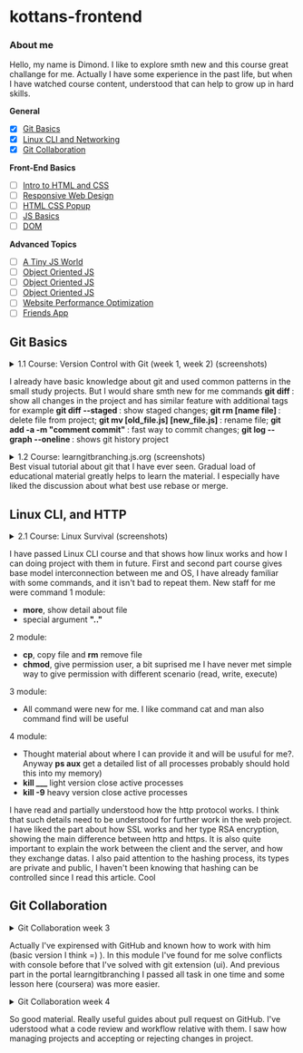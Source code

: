 # kottans-frontend
### About me 
Hello, my name is Dimond. I like to explore smth new and this course great challange for me. Actually I have some experience in the past life, but when I have watched course content, understood that can help to grow up in hard skills.

**General**
- [x] [Git Basics](#git-basics)
- [x] [Linux CLI and Networking](#linux-cli-and-networking)
- [x] [Git Collaboration](#git-collaboration)

**Front-End Basics**
- [ ] [Intro to HTML and CSS](#intro-to-html-and-css)
- [ ] [Responsive Web Design](#responsive-web-design)
- [ ] [HTML CSS Popup](#html-css-popup)
- [ ] [JS Basics](#js-basics)
- [ ] [DOM](#dom)

**Advanced Topics**
- [ ] [A Tiny JS World](#a-tiny-js-world) 
- [ ] [Object Oriented JS](#object-oriented-js)
- [ ] [Object Oriented JS](#object-oriented-js)
- [ ] [Object Oriented JS](#mamory-pair-game)
- [ ] [Website Performance Optimization](#website-perfomanse)
- [ ] [Friends App](#friends-app)

## Git Basics
<details>
<summary>1.1 Course: Version Control with Git (week 1, week 2) (screenshots)</summary>
<img src="git-basics/1/git_basic_week_1_1.png">
<img src="git-basics/1/git_basic_week_1_2.png">
<img src="git-basics/1/git_basic_week_1_3.png">
<img src="git-basics/1/git_basic_week_2_3.png">
</details>

I already have basic knowledge about git and used common patterns in the small study projects. But I would share smth new for me commands <b> git diff </b> : show all changes in the project and has similar feature with additional tags for example <b> git diff --staged </b>: show staged changes; <b> git rm [name file] </b> : delete file from project; <b> git mv [old_file.js] [new_file.js] </b> : rename file; <b> git add -a -m "comment commit" </b> : fast way to commit changes; <b> git log --graph --oneline </b> : shows git history project


<details>
<summary>1.2 Course: learngitbranching.js.org (screenshots)</summary>
<img src="git-basics/2/git_basic_learngitbranching_1.png">
<img src="git-basics/2/git_basic_learngitbranching_2.png">
</details>
Best visual tutorial about git that I have ever seen. Gradual load of educational material greatly helps to learn the material. I especially have liked the discussion about what best use rebase or merge.

## Linux CLI, and HTTP
<details>
<summary>2.1 Course: Linux Survival (screenshots)</summary>
<img src="task_linux_cli/quiz1.png">
<img src="task_linux_cli/quiz2.png">
<img src="task_linux_cli/quiz3.png">
<img src="task_linux_cli/quiz4.png">
</details>

I have passed Linux CLI course and that shows how linux works and how I can doing project with them in future. First and second part course gives base model interconnection between me and OS, I have already familiar with some commands, and it isn't bad to repeat them. 
New staff for me were command
1 module:
<ul>
  <li>
    <b>more</b>, show detail about file
  </li>
  <li>
    special argument <b> ".." </b>
  </li>
</ul>

2 module:
<ul>
  <li>
    <b>cp</b>, copy file and <b>rm</b> remove file
  </li>
  <li>
    <b>chmod</b>, give permission user, a bit suprised me I have never met simple way to give permission with different scenario (read, write, execute) 
</ul>

3 module:
<ul>
  <li>
    All command were new for me. I like command cat and man also command find will be useful
  </li>
</ul>
4 module:
<ul>
  <li>
    Thought material about where I can provide it and will be usuful for me?. Anyway <b>ps aux</b> get a detailed list of all processes probably should hold this into my memory)
  </li>
  <li>
    <b>kill ___</b> light version close active processes
  </li>
  <li>
    <b>kill -9</b> heavy version close active processes
  </li>
</ul>

I have read and partially understood how the http protocol works. I think that such details need to be understood for further work in the web project. I have liked the part about how SSL works and her type RSA encryption, showing the main difference between http and https. It is also quite important to explain the work between the client and the server, and how they exchange datas. I also paid attention to the hashing process, its types are private and public, I haven't been knowing that hashing can be controlled since I read this article. Cool

## Git Collaboration

<details>
<summary>Git Collaboration week 3</summary>
<img src="git-collaboration/week3.png">
</details>

Actually I've expirensed with GitHub and known how to work with him (basic version I think =) ). In this module I've found for me solve conflicts with console before that I've solved with git extension (ui). And previous part in the portal learngitbranching I passed all task in one time and some lesson here (coursera) was more easier.

<details>
<summary>Git Collaboration week 4</summary>
<img src="git-collaboration/week4.png">
</details>

So good material. Really useful guides about pull request on GitHub. I've uderstood what a code review and workflow relative with them. I saw how managing projects and accepting or rejecting changes in project.
